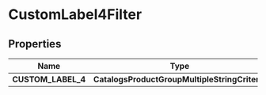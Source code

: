 

# CustomLabel4Filter


## Properties

Name | Type | Description | Notes
------------ | ------------- | ------------- | -------------
**CUSTOM_LABEL_4** | **CatalogsProductGroupMultipleStringCriteria** |  | 



